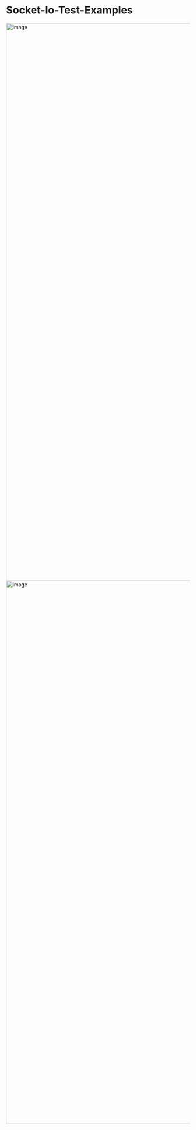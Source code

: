 # Socket-Io-Test-Examples

<img width="1524" alt="image" src="https://user-images.githubusercontent.com/98692987/215090554-ea5adbf2-18ea-46a2-83f5-576e6b259423.png">
<img width="1485" alt="image" src="https://user-images.githubusercontent.com/98692987/215090616-a3ea5e4f-020f-4a0f-9179-16831e8a8e60.png">
